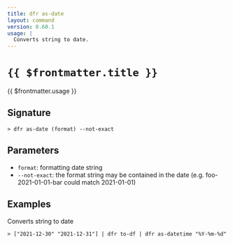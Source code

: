 ```yaml
---
title: dfr as-date
layout: command
version: 0.60.1
usage: |
  Converts string to date.
---
```


# `{{ $frontmatter.title }}`

<div style='white-space: pre-wrap;'>{{ $frontmatter.usage }}</div>

## Signature

```> dfr as-date (format) --not-exact```

## Parameters

 -  `format`: formatting date string
 -  `--not-exact`: the format string may be contained in the date (e.g. foo-2021-01-01-bar could match 2021-01-01)

## Examples

Converts string to date
```shell
> ["2021-12-30" "2021-12-31"] | dfr to-df | dfr as-datetime "%Y-%m-%d"
```
